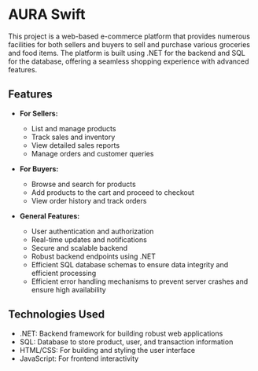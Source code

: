 # AURA Swift

This project is a web-based e-commerce platform that provides numerous facilities for both sellers and buyers to sell and purchase various groceries and food items. The platform is built using .NET for the backend and SQL for the database, offering a seamless shopping experience with advanced features.

## Features

- **For Sellers:**
  - List and manage products
  - Track sales and inventory
  - View detailed sales reports
  - Manage orders and customer queries

- **For Buyers:**
  - Browse and search for products
  - Add products to the cart and proceed to checkout
  - View order history and track orders

- **General Features:**
  - User authentication and authorization
  - Real-time updates and notifications
  - Secure and scalable backend
  - Robust backend endpoints using .NET
  - Efficient SQL database schemas to ensure data integrity and efficient processing
  - Efficient error handling mechanisms to prevent server crashes and ensure high availability

## Technologies Used

- .NET: Backend framework for building robust web applications
- SQL: Database to store product, user, and transaction information
- HTML/CSS: For building and styling the user interface
- JavaScript: For frontend interactivity
